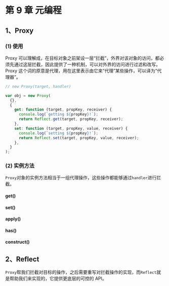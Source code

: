 # 第 9 章 元编程

## 1、Proxy

### (1) 使用

Proxy 可以理解成，在目标对象之前架设一层“拦截”，外界对该对象的访问，都必须先通过这层拦截，因此提供了一种机制，可以对外界的访问进行过滤和改写。Proxy 这个词的原意是代理，用在这里表示由它来“代理”某些操作，可以译为“代理器”。

```js
// new Proxy(target, handler)

var obj = new Proxy(
  {},
  {
    get: function (target, propKey, receiver) {
      console.log(`getting ${propKey}!`);
      return Reflect.get(target, propKey, receiver);
    },
    set: function (target, propKey, value, receiver) {
      console.log(`setting ${propKey}!`);
      return Reflect.set(target, propKey, value, receiver);
    },
  }
);
```

### (2) 实例方法

`Proxy`对象的实例方法相当于一组代理操作，这些操作都能够通过`handler`进行拦截。

#### get()

#### set()

#### apply()

#### has()

#### construct()

## 2、Reflect

`Proxy`帮我们拦截对目标的操作，之后需要重写对拦截操作的实现，而`Reflect`就是帮助我们来实现的，它提供更底层的可控的 API。
